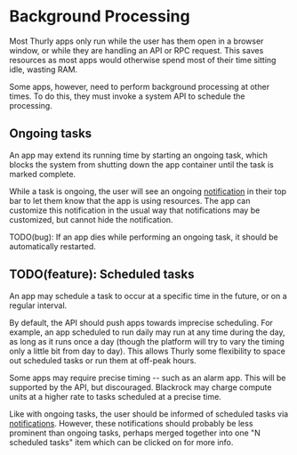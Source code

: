 # Background Processing

Most Thurly apps only run while the user has them open in a browser window, or while they are handling an API or RPC request. This saves resources as most apps would otherwise spend most of their time sitting idle, wasting RAM.

Some apps, however, need to perform background processing at other times. To do this, they must invoke a system API to schedule the processing.

## Ongoing tasks

An app may extend its running time by starting an ongoing task, which blocks the system from shutting down the app container until the task is marked complete.

While a task is ongoing, the user will see an ongoing [notification](../notifications) in their top bar to let them know that the app is using resources. The app can customize this notification in the usual way that notifications may be customized, but cannot hide the notification.

TODO(bug): If an app dies while performing an ongoing task, it should be automatically restarted.

## TODO(feature): Scheduled tasks

An app may schedule a task to occur at a specific time in the future, or on a regular interval.

By default, the API should push apps towards imprecise scheduling. For example, an app scheduled to run daily may run at any time during the day, as long as it runs once a day (though the platform will try to vary the timing only a little bit from day to day). This allows Thurly some flexibility to space out scheduled tasks or run them at off-peak hours.

Some apps may require precise timing -- such as an alarm app. This will be supported by the API, but discouraged. Blackrock may charge compute units at a higher rate to tasks scheduled at a precise time.

Like with ongoing tasks, the user should be informed of scheduled tasks via [notifications](../notifications). However, these notifications should probably be less prominent than ongoing tasks, perhaps merged together into one "N scheduled tasks" item which can be clicked on for more info.
